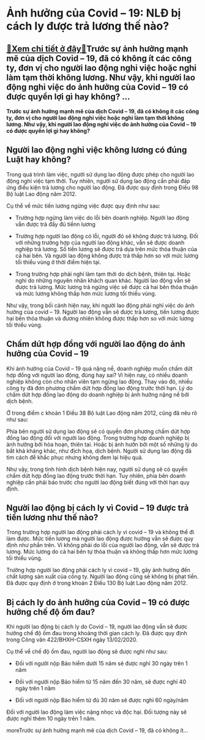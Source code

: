 Ảnh hưởng của Covid – 19: NLĐ bị cách ly được trả lương thế nào?
================================================================

[:gift:Xem chi tiết ở đây:gift:](https://hddtvn.com/anh-huong-cua-covid-19-nld-bi-cach-ly-duoc-tra-luong-the-nao/)Trước sự ảnh hưởng mạnh mẽ của dịch Covid – 19, đã có không ít các công ty, đơn vị cho người lao động nghỉ việc hoặc nghỉ làm tạm thời không lương. Như vậy, khi người lao động nghỉ việc do ảnh hưởng của Covid – 19 có được quyền lợi gì hay không? …
-------------------------------------------------------------------------------------------------------------------------------------------------------------------------------------------------------------------------------------------------------

**Trước sự ảnh hưởng mạnh mẽ của dịch Covid – 19, đã có không ít các công ty, đơn vị cho người lao động nghỉ việc hoặc nghỉ làm tạm thời không lương. Như vậy, khi người lao động nghỉ việc do ảnh hưởng của Covid – 19 có được quyền lợi gì hay không?**



Người lao động nghỉ việc không lương có đúng Luật hay không?
------------------------------------------------------------


Trong quá trình làm việc, người sử dụng lao động được phép cho người lao động nghỉ việc tạm thời. Tuy nhiên, người sử dụng lao động cần phải đáp ứng điều kiện trả lương cho người lao động. Đã được quy định trong Điều 98 Bộ luật Lao động năm 2012.


Cụ thể về mức tiền lương ngừng việc được quy định như sau:




* Trường hợp ngừng làm việc do lỗi bên doanh nghiệp. Người lao động vẫn được trả đầy đủ tiềnn lương

* Trường hợp người lao động có lỗi, người đó sẽ không được trả lương. Đối với những trường hợp của người lao động khác, vẫn sẽ được doanh nghiệp trả lương. Số tiền lương sẽ được trả dựa trên mức thỏa thuận của cả hai bên. Và người lao động không được trả thấp hơn so với mức lương tối thiểu vùng ở thời điểm hiện tại.

* Trong trường hợp phải nghỉ làm tạm thời do dịch bệnh, thiên tại. Hoặc nghỉ do những nguyên nhân khách quan khác. Người lao động vẫn sẽ được trả lương. Mức lương trả ngừng việc sẽ được cả hai bên thỏa thuận và mức lương không thấp hơn mức lương tối thiểu vùng.



Như vậy, trong bối cảnh hiện nay, khi người lao động phải nghỉ việc do ảnh hưởng của covid – 19. Người lao động vẫn sẽ được trả lương, tiền lương được hai bên thỏa thuận và đương nhiên không được thấp hơn so với mức lương tối thiểu vùng.


Chấm dứt hợp đồng với người lao động do ảnh hưởng của Covid – 19
----------------------------------------------------------------


Khi ảnh hưởng của Covid – 19 quá nặng nề, doanh nghiệp muốn chấm dứt hợp đồng với người lao động, đúng hay sai? Vì hiện nay, có nhiều doanh nghiệp không còn cho nhân viên tạm ngừng lao động. Thay vào đó, nhiều công ty đã đơn phương chấm dứt hợp đồng lao động trước thời hạn. Lý do chấm dứt hợp đồng lao động do doanh nghiệp bị ảnh hưởng nặng nề bởi dịch bệnh.


Ở trong điểm c khoản 1 Điều 38 Bộ luật Lao động năm 2012, cũng đã nêu rõ như sau:


Phía bên người sử dụng lao động sẽ có quyền đơn phương chấm dứt hợp đồng lao động đối với người lao động. Trong trường hợp doanh nghiệp bị ảnh hưởng bởi hỏa hoạn, thiên tai. Hoặc bị ảnh hưởn bởi một số những lý do bất khả kháng khác, như địch họa, dịch bệnh. Người sử dụng lao động đã tìm cách để khắc phục nhưng không đem lại hiệu quả.


Như vậy, trong tình hình dịch bệnh hiện nay, người sử dụng sẽ có quyền chấm dứt hợp đồng lao động trước thời hạn. Tuy nhiên, phía bên doanh nghiệp cần phải báo trước cho người lao động biết đúng với thời hạn quy định.


Người lao động bị cách ly vì Covid – 19 được trả tiền lương như thế nào?
------------------------------------------------------------------------



Trong trường hợp người lao động phải cách ly vì covid – 19 và không thể đi làm được. Mức tiền lương mà người lao động được hưởng vẫn sẽ được quy định như phần trên. Vì không phải do lỗi của người lao động, vẫn sẽ được trả lương. Mức lương do cả hai bên tự thỏa thuận và không thấp hơn mức lương tối thiểu vùng.


Trường hợp người lao động phải cách ly vì covid – 19, gây ảnh hưởng đến chất lượng sản xuất của công ty. Người lao động cũng sẽ không bị phạt tiền. Đã được quy định ở trong khoản 2 Điều 130 Bộ luật Lao động năm 2012.


Bị cách ly do ảnh hưởng của Covid – 19 có được hưởng chế độ ốm đau?
-------------------------------------------------------------------


Khi người lao động bị cách ly do Covid – 19, người lao động vẫn sẽ được hưởng chế độ ốm đau trong khoảng thời gian cách ly. Đã được quy định trong Công văn 422/BHXH-CSXH ngày 13/02/2020.


Cụ thể về chế độ ốm đau, người lao động sẽ được nghỉ như sau:




* Đối với người nộp Bảo hiểm dưới 15 năm sẽ được nghỉ 30 ngày trên 1 năm

* Đối với người nộp Bảo hiểm từ 15 năm đến 30 năm, sẽ được nghỉ 40 ngày trên 1 năm

* Đối với người nộp Bảo hiểm từ đủ 30 năm sẽ được nghỉ 60 ngày/năm



Đối với người lao động làm việc nặng nhọc và độc hại. Đối tượng này sẽ được nghỉ thêm 10 ngày trên 1 năm.


moreTrước sự ảnh hưởng mạnh mẽ của dịch Covid – 19, đã có không ít…

